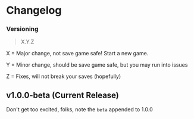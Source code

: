 # Changelog
### Versioning
> X.Y.Z
> 

X = Major change, not save game safe! Start a new game.

Y = Minor change, should be save game safe, but you may run into issues

Z = Fixes, will not break your saves (hopefully)

## v1.0.0-beta (Current Release)
Don't get too excited, folks, note the `beta` appended to 1.0.0
